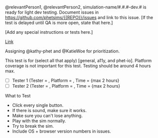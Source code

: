 @relevantPerson1, @relevantPerson2, simulation-name/#.#.#-dev.# is ready for light dev testing. Document issues in https://github.com/phetsims/{{REPO}}/issues and link to this issue. [If the test is delayed until QA is more open, state that here.]

[Add any special instructions or tests here.]

[Link](linkhere)

Assigning @kathy-phet and @KatieWoe for prioritization.

This test is for (select all that apply) [general, a11y, and phet-io]. Platform coverage is not important for this test. Testing should be around 4 hours max.

- [ ] Tester 1 (Tester = , Platform = , Time = {max 2 hours}
- [ ] Tester 2 (Tester = , Platform = , Time = {max 2 hours}

What to Test
- Click every single button.
- If there is sound, make sure it works.
- Make sure you can't lose anything.
- Play with the sim normally.
- Try to break the sim.
- Include OS + browser version numbers in issues.
